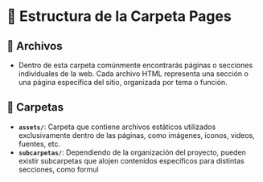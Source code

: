 # 📰 Estructura de la Carpeta Pages  

## 📄 Archivos  
- Dentro de esta carpeta comúnmente encontrarás páginas o secciones individuales de la web. Cada archivo HTML representa una sección o una página específica del sitio, organizada por tema o función.  

## 📂 Carpetas  
- **`assets/`**: Carpeta que contiene archivos estáticos utilizados exclusivamente dentro de las páginas, como imágenes, íconos, videos, fuentes, etc.  
- **`subcarpetas/`**: Dependiendo de la organización del proyecto, pueden existir subcarpetas que alojen contenidos específicos para distintas secciones, como formul
